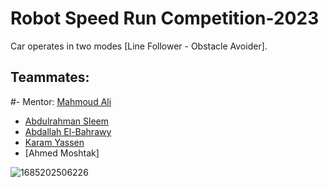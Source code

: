 # Robot Speed Run Competition-2023
Car operates in two modes [Line Follower - Obstacle Avoider].


## Teammates:
 #-  Mentor: [Mahmoud Ali](https://github.com/mahmoud-elbelasy)
 - [Abdulrahman Sleem](https://github.com/AbdulrahmanSleem)
 - [Abdallah El-Bahrawy](https://github.com/bahrawyyy)
 - [Karam Yassen](https://github.com/karamYaseen)
 - [Ahmed Moshtak]


![1685202506226](https://github.com/MahmoudSamy511/RSRC-2023/assets/95527475/3c63642e-274c-48a4-9c1d-c772e769b308)


